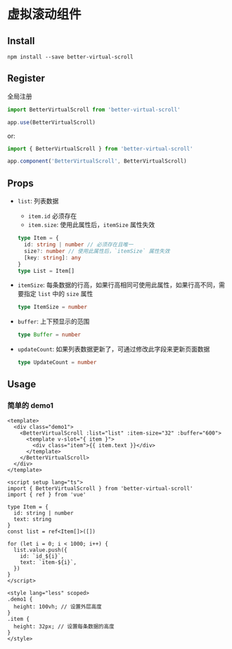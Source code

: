 # 虚拟滚动组件

## Install

```shell
npm install --save better-virtual-scroll
```

## Register

全局注册

```ts
import BetterVirtualScroll from 'better-virtual-scroll'

app.use(BetterVirtualScroll)
```

or:

```ts
import { BetterVirtualScroll } from 'better-virtual-scroll'

app.component('BetterVirtualScroll', BetterVirtualScroll)
```

## Props

- `list`: 列表数据
  - `item.id` 必须存在
  - `item.size`: 使用此属性后，`itemSize` 属性失效
  
  ```ts
  type Item = {
    id: string | number // 必须存在且唯一
    size?: number // 使用此属性后，`itemSize` 属性失效
    [key: string]: any
  }
  type List = Item[]
  ```

- `itemSize`: 每条数据的行高，如果行高相同可使用此属性，如果行高不同，需要指定 `list` 中的 `size` 属性

  ```ts
  type ItemSize = number
  ```

- `buffer`: 上下预显示的范围

  ```ts
  type Buffer = number
  ```

- `updateCount`: 如果列表数据更新了，可通过修改此字段来更新页面数据

  ```ts
  type UpdateCount = number
  ```

## Usage

### 简单的 demo1

```vue
<template>
  <div class="demo1">
    <BetterVirtualScroll :list="list" :item-size="32" :buffer="600">
      <template v-slot="{ item }">
        <div class="item">{{ item.text }}</div>
      </template>
    </BetterVirtualScroll>
  </div>
</template>

<script setup lang="ts">
import { BetterVirtualScroll } from 'better-virtual-scroll'
import { ref } from 'vue'

type Item = {
  id: string | number
  text: string
}
const list = ref<Item[]>([])

for (let i = 0; i < 1000; i++) {
  list.value.push({
    id: `id_${i}`,
    text: `item-${i}`,
  })
}
</script>

<style lang="less" scoped>
.demo1 {
  height: 100vh; // 设置外层高度
}
.item {
  height: 32px; // 设置每条数据的高度
}
</style>

```
